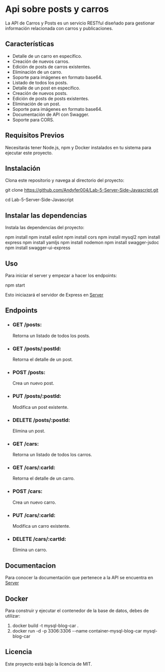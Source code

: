 # Api sobre posts y carros

La API de Carros y Posts es un servicio RESTful diseñado para gestionar información relacionada con carros y publicaciones.

## Características

- Detalle de un carro en específico.
- Creación de nuevos carros.
- Edición de posts de carros existentes.
- Eliminación de un carro.
- Soporte para imágenes en formato base64.
- Listado de todos los posts.
- Detalle de un post en específico.
- Creación de nuevos posts.
- Edición de posts de posts existentes.
- Eliminación de un post.
- Soporte para imágenes en formato base64.
- Documentación de API con Swagger.
- Soporte para CORS.

## Requisitos Previos

Necesitarás tener Node.js, npm y Docker instalados en tu sistema para ejecutar este proyecto.

## Instalación

Clona este repositorio y navega al directorio del proyecto:

git clone https://github.com/Andyfer004/Lab-5-Server-Side-Javascript.git

cd Lab-5-Server-Side-Javascript

## Instalar las dependencias

Instala las dependencias del proyecto:

npm install
npm install eslint
npm install cors
npm install mysql2
npm install express
npm install yamljs
npm install nodemon
npm install swagger-jsdoc
npm install swagger-ui-express

## Uso

Para iniciar el server y empezar a hacer los endpoints:

npm start

Esto iniciazará el servidor de Express en [Server](http://127.0.0.1:8080)

## Endpoints

+ ### GET /posts: 
    Retorna un listado de todos los posts.
+ ### GET /posts/:postId: 
    Retorna el detalle de un post.
+ ### POST /posts: 
    Crea un nuevo post.
+ ### PUT /posts/:postId: 
    Modifica un post existente.
+ ### DELETE /posts/:postId: 
    Elimina un post.
+ ### GET /cars: 
    Retorna un listado de todos los carros.
+ ### GET /cars/:carId: 
    Retorna el detalle de un carro.
+ ### POST /cars: 
    Crea un nuevo carro.
+ ### PUT /cars/:carId: 
    Modifica un carro existente.
+ ### DELETE /cars/:cartId: 
    Elimina un carro.

## Documentacion

Para conocer la documentación que pertenece a la API se encuentra en [Server](http://127.0.0.1:8080/api-docs)


## Docker

Para construir y ejecutar el contenedor de la base de datos, debes de utilizar:

1. docker build -t mysql-blog-car . 
2. docker run -d -p 3306:3306 --name container-mysql-blog-car mysql-blog-car

## Licencia

Este proyecto está bajo la licencia de MIT.
